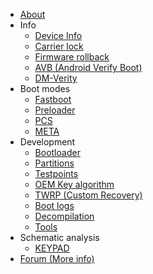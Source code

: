 - [About](/README.md)
- Info
    - [Device Info](/info/device-info.md)
    - [Carrier lock](/info/carrier_lock.md)
    - [Firmware rollback](/info/firmware-rollback.md)
    - [AVB (Android Verify Boot)](/info/avb.md)
    - [DM-Verity](/info/dm-verity.md)
- Boot modes
  - [Fastboot](/modes/fastboot.md)
  - [Preloader](/modes/preloader.md) 
  - [PCS](/modes/pcs.md)
  - [META](/modes/metamode.md)
- Development
    - [Bootloader](/dev/bootloader.md)
    - [Partitions](/dev/partitions.md)
    - [Testpoints](/dev/testpoints.md)
    - [OEM Key algorithm](/dev/oem-key-algorithm.md)
    - [TWRP (Custom Recovery)](/dev/twrp.md)
    - [Boot logs](/dev/logs.md)
    - [Decompilation](/dev/decompilation.md)
    - [Tools](/dev/tools.md)
- Schematic analysis
  - [KEYPAD](/schematic/keypad.md)
- [Forum (More info)](https://github.com/orgs/moto-penangf/discussions)
